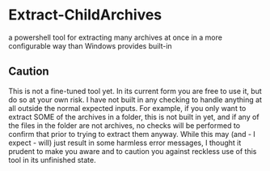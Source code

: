 # Extract-ChildArchives
a powershell tool for extracting many archives at once in a more configurable way than Windows provides built-in

## Caution
This is not a fine-tuned tool yet. In its current form you are free to use it, but do so at your own risk. I have not built in any checking to handle anything at all outside the normal expected inputs. For example, if you only want to extract SOME of the archives in a folder, this is not built in yet, and if any of the files in the folder are not archives, no checks will be performed to confirm that prior to trying to extract them anyway. While this may (and - I expect - will) just result in some harmless error messages, I thought it prudent to make you aware and to caution you against reckless use of this tool in its unfinished state.
